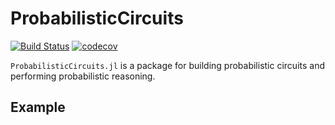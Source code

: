 # ProbabilisticCircuits
[![Build Status](https://travis-ci.org/trappmartin/ProbabilisticCircuits.jl.svg?branch=master)](https://travis-ci.org/trappmartin/ProbabilisticCircuits.jl)
[![codecov](https://codecov.io/gh/trappmartin/ProbabilisticCircuits.jl/branch/master/graph/badge.svg)](https://codecov.io/gh/trappmartin/ProbabilisticCircuits.jl)

`ProbabilisticCircuits.jl` is a package for building probabilistic circuits and performing probabilistic reasoning.

## Example


